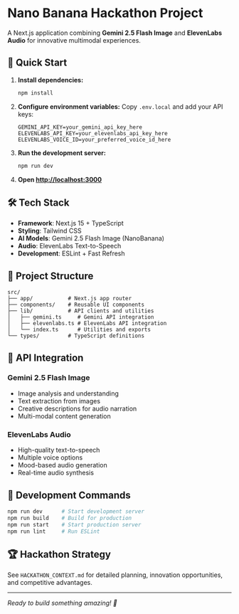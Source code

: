 # Nano Banana Hackathon Project

A Next.js application combining **Gemini 2.5 Flash Image** and **ElevenLabs Audio** for innovative multimodal experiences.

## 🚀 Quick Start

1. **Install dependencies:**
   ```bash
   npm install
   ```

2. **Configure environment variables:**
   Copy `.env.local` and add your API keys:
   ```env
   GEMINI_API_KEY=your_gemini_api_key_here
   ELEVENLABS_API_KEY=your_elevenlabs_api_key_here
   ELEVENLABS_VOICE_ID=your_preferred_voice_id_here
   ```

3. **Run the development server:**
   ```bash
   npm run dev
   ```

4. **Open [http://localhost:3000](http://localhost:3000)**

## 🛠️ Tech Stack

- **Framework**: Next.js 15 + TypeScript
- **Styling**: Tailwind CSS
- **AI Models**: Gemini 2.5 Flash Image (NanoBanana)
- **Audio**: ElevenLabs Text-to-Speech
- **Development**: ESLint + Fast Refresh

## 📁 Project Structure

```
src/
├── app/           # Next.js app router
├── components/    # Reusable UI components
├── lib/           # API clients and utilities
│   ├── gemini.ts     # Gemini API integration
│   ├── elevenlabs.ts # ElevenLabs API integration
│   └── index.ts      # Utilities and exports
└── types/         # TypeScript definitions
```

## 🔗 API Integration

### Gemini 2.5 Flash Image
- Image analysis and understanding
- Text extraction from images
- Creative descriptions for audio narration
- Multi-modal content generation

### ElevenLabs Audio
- High-quality text-to-speech
- Multiple voice options
- Mood-based audio generation
- Real-time audio synthesis

## 🎯 Development Commands

```bash
npm run dev      # Start development server
npm run build    # Build for production
npm run start    # Start production server
npm run lint     # Run ESLint
```

## 🏆 Hackathon Strategy

See `HACKATHON_CONTEXT.md` for detailed planning, innovation opportunities, and competitive advantages.

---

*Ready to build something amazing! 🚀*